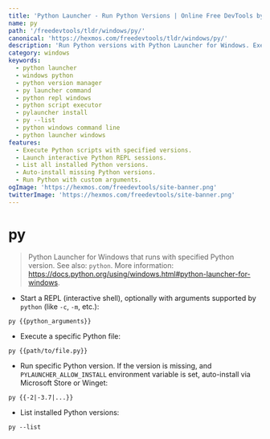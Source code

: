 ```yaml
---
title: 'Python Launcher - Run Python Versions | Online Free DevTools by Hexmos'
name: py
path: '/freedevtools/tldr/windows/py/'
canonical: 'https://hexmos.com/freedevtools/tldr/windows/py/'
description: 'Run Python versions with Python Launcher for Windows. Execute scripts, start REPL sessions, and specify Python versions directly. Free online tool, no registration required.'
category: windows
keywords:
  - python launcher
  - windows python
  - python version manager
  - py launcher command
  - python repl windows
  - python script executor
  - pylauncher install
  - py --list
  - python windows command line
  - python launcher windows
features:
  - Execute Python scripts with specified versions.
  - Launch interactive Python REPL sessions.
  - List all installed Python versions.
  - Auto-install missing Python versions.
  - Run Python with custom arguments.
ogImage: 'https://hexmos.com/freedevtools/site-banner.png'
twitterImage: 'https://hexmos.com/freedevtools/site-banner.png'
---
```


# py

> Python Launcher for Windows that runs with specified Python version.
> See also: `python`.
> More information: <https://docs.python.org/using/windows.html#python-launcher-for-windows>.

- Start a REPL (interactive shell), optionally with arguments supported by `python` (like `-c`, `-m`, etc.):

`py {{python_arguments}}`

- Execute a specific Python file:

`py {{path/to/file.py}}`

- Run specific Python version. If the version is missing, and `PYLAUNCHER_ALLOW_INSTALL` environment variable is set, auto-install via Microsoft Store or Winget:

`py {{-2|-3.7|...}}`

- List installed Python versions:

`py --list`
